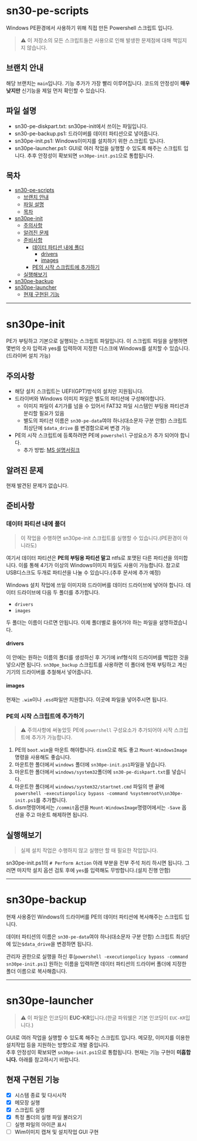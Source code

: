 # sn30-pe-scripts
Windows PE환경에서 사용하기 위해 직접 만든 Powershell 스크립트 입니다.
> ⚠️ 이 저장소의 모든 스크립트들은  사용으로 인해 발생한 문제점에 대해 책임지지 않습니다.

## 브랜치 안내
해당 브랜치는 `main`입니다. 기능 추가가 가장 빨리 이루어집니다. 코드의 안정성이 **매우 낮지만** 신기능을 제일 먼저 확인할 수 있습니다.

## 파일 설명

* sn30-pe-diskpart.txt: sn30pe-init에서 쓰이는 파일입니다.
* sn30-pe-backup.ps1: 드라이버를 데이터 파티션으로 넣어줍니다.
* sn30pe-init.ps1: Windows이미지를 설치하기 위한 스크립트 입니다.
* sn30pe-launcher.ps1: GUI로 여러 작업을 실행할 수 있도록 해주는 스크립트 입니다. 추후 안정성이 확보되면 `sn30pe-init.ps1`으로 통합됩니다.

## 목차
- [sn30-pe-scripts](#sn30-pe-scripts)
  - [브랜치 안내](#브랜치-안내)
  - [파일 설명](#파일-설명)
  - [목차](#목차)
- [sn30pe-init](#sn30pe-init)
  - [주의사항](#주의사항)
  - [알려진 문제](#알려진-문제)
  - [준비사항](#준비사항)
    - [데이터 파티션 내에 폴더](#데이터-파티션-내에-폴더)
      - [drivers](#drivers)
      - [images](#images)
    - [PE의 시작 스크립트에 추가하기](#pe의-시작-스크립트에-추가하기)
  - [실행해보기](#실행해보기)
- [sn30pe-backup](#sn30pe-backup)
- [sn30pe-launcher](#sn30pe-launcher)
  - [현재 구현된 기능](#현재-구현된-기능)

---

# sn30pe-init
PE가 부팅하고 기본으로 실행되는 스크립트 파일입니다. 이 스크립트 파일을 실행하면 몇번의 숫자 입력과 yes를 입력하여 지정한 디스크에 Windows를 설치할 수 있습니다.(드라이버 설치 가능)
## 주의사항
* 해당 설치 스크립트는 UEFI(GPT)방식의 설치만 지원됩니다.
* 드라이버와 Windows 이미지 파일은 별도의 파티션에 구성해야합니다.
    * 이미지 파일이 4기가를 넘을 수 있어서 FAT32 파일 시스템인 부팅용 파티션과 분리할 필요가 있음
    * 별도의 파티션 이름은 `sn30-pe-data`여야 하나(대소문자 구분 안함) 스크립트 최상단에 `$data_drive` 를 변경함으로써 변경 가능
* PE의 시작 스크립트에 등록하려면 PE에 `powershell` 구성요소가 추가 되어야 합니다.
    * 추가 방법: [MS 설명서링크](https://docs.microsoft.com/ko-kr/windows-hardware/manufacture/desktop/winpe-adding-powershell-support-to-windows-pe)
## 알려진 문제
현재 발견된 문제가 없습니다.

## 준비사항
### 데이터 파티션 내에 폴더
> 이 작업을 수행하면 sn30pe-init 스크립트를 실행할 수 있습니다.(PE환경이 아니라도)

여기서 데이터 파티션은 **PE의 부팅용 파티션 말고** ntfs로 포맷된 다른 파티션을 의미합니다. 이를 통해 4기가 이상의 Windows이미지 파일도 사용이 가능합니다.
참고로 USB디스크도 두개로 파티션을 나눌 수 있습니다.(추후 문서에 추가 예정)


Windows 설치 작업에 쓰일 이미지와 드라이버를 데이터 드라이브에 넣어야 합니다. 데이터 드라이브에 다음 두 폴더를 추가합니다.
* `drivers`
* `images`

두 폴더는 이름이 다르면 안됩니다. 이제 폴더별로 들어가야 하는 파일을 설명하겠습니다.
#### drivers
이 안에는 원하는 이름의 폴더를 생성하신 후 거기에 inf형식의 드라이버를 백업한 것을 넣으시면 됩니다. `sn30pe_backup` 스크립트를 사용하면 이 폴더에 현재 부팅하고 계신 기기의 드라이버를 추철해서 넣어줍니다.
#### images
현재는 `.wim`이나 `.esd`파일만 지원합니다. 이곳에 파일을 넣어주시면 됩니다.
### PE의 시작 스크립트에 추가하기
> ⚠️ 주의사항에 써놓았듯 PE에 `powershell` 구성요소가 추가되어야 시작 스크립트에 추가가 가능합니다.

1. PE의 `boot.wim`을 마운트 해야합니다. `dism`으로 해도 좋고 `Mount-WindowsImage`명령을 사용해도 좋습니다.
2. 마운트한 폴더에서 `windows` 폴더에 `sn30pe-init.ps1`파일을 넣습니다.
3. 마운트한 폴더에서 `windows/system32`폴더에 `sn30-pe-diskpart.txt`를 넣습니다.
3. 마운트한 폴더에서 `windows/system32/startnet.cmd` 파일의 맨 끝에 `powershell -executionpolicy bypass -command %systemroot%\sn30pe-init.ps1`를 추가합니다.
4. dism명령어에서는 `/commit`옵션을 `Mount-WindowsImage`명령어에서는 `-Save` 옵션을 주고 마운트 해제하면 됩니다.
## 실행해보기
> 실제 설치 작업은 수행하지 않고 실행만 할 때 필요한 작업입니다.

sn30pe-init.ps1의 `# Perform Action` 아래 부분을 전부 주석 처리 하시면 됩니다. 그러면 마지막 설치 옵션 검토 후에 `yes`를 입력해도 무방합니다.(설치 진행 안함)

---
# sn30pe-backup
현재 사용중인 Windows의 드라이버를 PE의 데이터 파티션에 복사해주는 스크립트 입니다.

데이터 파티션의 이름은 `sn30-pe-data`여야 하나(대소문자 구분 안함) 스크립트 최상단에 있는`$data_drive`을 변경하면 됩니다.

관리자 권한으로 실행을 하신 후(`powershell -executionpolicy bypass -command sn30pe-init.ps1`) 원하는 이름을 입력하면 데이터 파티션의 드라이버 폴더에 지정한 폴더 이름으로 복사해줍니다.

---
# sn30pe-launcher
> ⚠️ 이 파일은 인코딩이 **EUC-KR**입니다.(한글 파워쉘은 기본 인코딩이 `EUC-KR`입니다.)

GUI로 여러 작업을 실행할 수 있도록 해주는 스크립트 입니다. 메모장, 이미지를 이용한 설치작업 등을 지원하는 방향으로 개발 중입니다.  
추후 안정성이 확보되면 `sn30pe-init.ps1`으로 통합됩니다. 현재는 기능 구현이 **미흡합니다.** 아래를 참고하시기 바랍니다.
## 현재 구현된 기능
- [x] 시스템 종료 및 다시시작
- [x] 메모장 실행
- [x] 스크립트 실행
- [x] 특정 폴더의 실행 파일 불러오기
- [ ] 실행 파일의 아이콘 표시
- [ ] Wim이미지 캡쳐 및 설치작업 GUI 구현